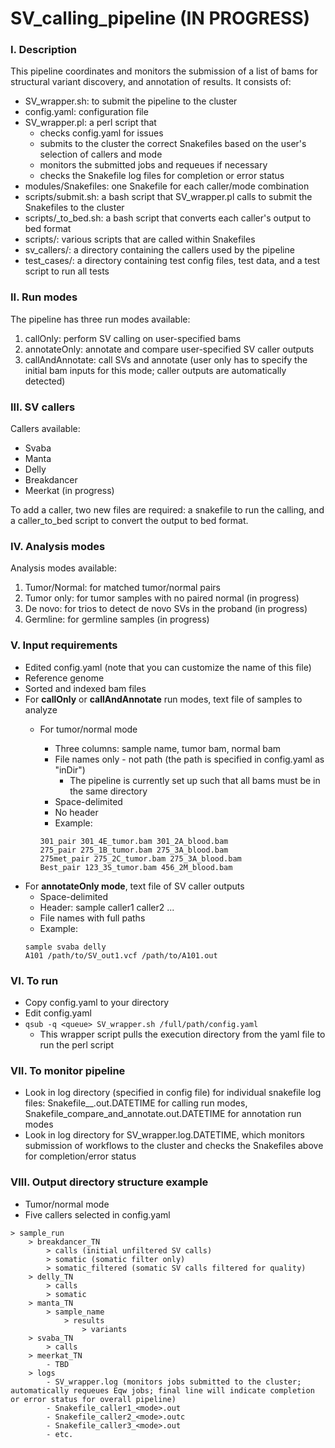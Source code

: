 # SV_calling_pipeline (IN PROGRESS)

### I.  Description

This pipeline coordinates and monitors the submission of a list of bams for structural variant discovery, and annotation of results.  It consists of:
- SV_wrapper.sh: to submit the pipeline to the cluster
- config.yaml: configuration file
- SV_wrapper.pl: a perl script that 
  - checks config.yaml for issues
  - submits to the cluster the correct Snakefiles based on the user's selection of callers and mode
  - monitors the submitted jobs and requeues if necessary
  - checks the Snakefile log files for completion or error status
- modules/Snakefiles: one Snakefile for each caller/mode combination
- scripts/submit.sh: a bash script that SV_wrapper.pl calls to submit the Snakefiles to the cluster
- scripts/<caller>_to_bed.sh: a bash script that converts each caller's output to bed format
- scripts/<all others>: various scripts that are called within Snakefiles
- sv_callers/: a directory containing the callers used by the pipeline
- test_cases/: a directory containing test config files, test data, and a test script to run all tests

### II.  Run modes

The pipeline has three run modes available:
1. callOnly: perform SV calling on user-specified bams
2. annotateOnly: annotate and compare user-specified SV caller outputs 
3. callAndAnnotate: call SVs and annotate (user only has to specify the initial bam inputs for this mode; caller outputs are automatically detected)

### III.  SV callers

Callers available:
- Svaba
- Manta
- Delly
- Breakdancer
- Meerkat (in progress)

To add a caller, two new files are required: a snakefile to run the calling, and a caller_to_bed script to convert the output to bed format.

### IV.  Analysis modes

Analysis modes available:
1. Tumor/Normal: for matched tumor/normal pairs
2. Tumor only: for tumor samples with no paired normal (in progress)
3. De novo: for trios to detect de novo SVs in the proband (in progress)
4. Germline: for germline samples (in progress)

### V.  Input requirements

- Edited config.yaml (note that you can customize the name of this file)
- Reference genome
- Sorted and indexed bam files
- For __callOnly__ or __callAndAnnotate__ run modes, text file of samples to analyze
  - For tumor/normal mode
    - Three columns: sample name, tumor bam, normal bam
    - File names only - not path (the path is specified in config.yaml as "inDir")
      - The pipeline is currently set up such that all bams must be in the same directory
    - Space-delimited
    - No header
    - Example:

    ```
    301_pair 301_4E_tumor.bam 301_2A_blood.bam 
    275_pair 275_1B_tumor.bam 275_3A_blood.bam 
    275met_pair 275_2C_tumor.bam 275_3A_blood.bam 
    Best_pair 123_3S_tumor.bam 456_2M_blood.bam 
    ```
- For __annotateOnly mode__, text file of SV caller outputs
  - Space-delimited
  - Header: sample caller1 caller2 ...
  - File names with full paths
  - Example:
  ```
  sample svaba delly
  A101 /path/to/SV_out1.vcf /path/to/A101.out
  ```

### VI.  To run

- Copy config.yaml to your directory
- Edit config.yaml
- `qsub -q <queue> SV_wrapper.sh /full/path/config.yaml`
    - This wrapper script pulls the execution directory from the yaml file to run the perl script
    
### VII.  To monitor pipeline

- Look in log directory (specified in config file) for individual snakefile log files: Snakefile_<caller>_<analysis mode>.out.DATETIME for calling run modes, Snakefile_compare_and_annotate.out.DATETIME for annotation run modes
- Look in log directory for SV_wrapper.log.DATETIME, which monitors submission of workflows to the cluster and checks the Snakefiles above for completion/error status

### VIII.  Output directory structure example

- Tumor/normal mode
- Five callers selected in config.yaml

```
> sample_run
    > breakdancer_TN
        > calls (initial unfiltered SV calls)
        > somatic (somatic filter only)
        > somatic_filtered (somatic SV calls filtered for quality)
    > delly_TN
        > calls
        > somatic
    > manta_TN
        > sample_name
            > results
                > variants
    > svaba_TN
        > calls
    > meerkat_TN
        - TBD
    > logs
        - SV_wrapper.log (monitors jobs submitted to the cluster; automatically requeues Eqw jobs; final line will indicate completion or error status for overall pipeline)
        - Snakefile_caller1_<mode>.out
        - Snakefile_caller2_<mode>.outc
        - Snakefile_caller3_<mode>.out
        - etc.
```

        
